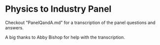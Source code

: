# Physics to Industry Panel

Checkout "PanelQandA.md" for a transcription of the panel questions and answers.

A big thanks to Abby Bishop for help with the transcription.
